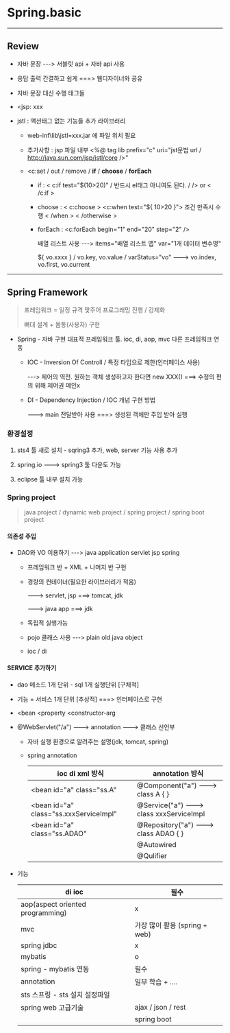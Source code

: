 # Spring.basic

---

## Review

- 자바 문장  ---> 서블릿 api + 자바 api 사용

- 응답 출력 간결하고 쉽게  ===> 웹디자이너와 공유

- 자바 문장 대신 수행 태그들

- <jsp: xxx

- jstl : 액션태그 없는 기능들 추가 라이브러리 

  - web-inf\lib\jstl=xxx.jar 에 파일 위치 필요
  - 추가사항 : jsp 파일 내부 <%@ tag lib prefix="c" uri="jst문법 url / http://java.sun.com/jsp/jstl/core />"

  - <c:set  /  out  /  remove  /  **if**  /  **choose**  /  **forEach**

    - if : < c:if test="$(10>20)"  /  반드시 el태그 아니여도 된다.  /  />  or < /c:if >

    - choose : < c:choose > <c:when test="${ 10>20 }"> 조건 만족시 수행 < /when > < /otherwise >

    - forEach : <c:forEach begin="1" end="20" step="2" />

      배열 리스트 사용 ---> items="배열 리스트 맵" var="1개 데이터 변수명"

      ${ vo.xxxx } /  vo.key, vo.value  /  varStatus="vo" ---> vo.index, vo.first, vo.current



---



## Spring Framework

> 프레임워크 = 일정 규격 맟주어 프로그래밍 진행 / 강제화
>
> 뼈대 설계 + 몸통(사용자) 구현

- Spring - 자바 구현 대표적 프레임워크 툴. ioc, di, aop, mvc 다른 프레임워크 연동

  - IOC - Inversion Of Controll  /  특정 타입으로 제한(인터페이스 사용)

    ---> 제어의 역전. 원하는 객체 생성하고자 한다면 new XXX()  ===> 수정의 편의 위해 제어권 메인x

  - DI - Dependency Injection  /  IOC 개념 구현 방법

    ---> main 전달받아 사용  ===> 생성된 객체만 주입 받아 실행



### 환경설정

1. sts4 툴 새로 설치 - sqring3 추가, web, server 기능 사용 추가

2. spring.io  ---> spring3 툴 다운도 가능

3. eclipse 툴 내부 설치 가능

   

### Spring project

> java project  /  dynamic web project  /  spring project  /  spring boot project



#### 의존성 주입

- DAO와 VO 이용하기  ---> java  application  servlet  jsp  spring

  - 프레임워크 반 + XML + 나머지 반 구현

  - 경량의 컨테이너(필요한 라이브러리가 적음)

    ---> servlet, jsp ===> tomcat, jdk

    ---> java app ===> jdk

  - 독립적 실행가능

  - pojo 클래스 사용  ---> plain old java object

  - ioc / di

#### SERVICE 추가하기

- dao 메소드 1개 단위 - sql 1개 실행단위  [구체적]
- 기능 = 서비스 1개 단위 [추상적]  ===> 인터페이스로 구현
- <bean <property <constructor-arg

- @WebServlet("/a")  ---> annotation  ---> 클래스 선언부

  - 자바 실행 환경으로 알려주는 설명(jdk, tomcat, spring)

  - spring annotation

    | ioc di xml 방식                        | annotation 방식                          |
    | -------------------------------------- | ---------------------------------------- |
    | <bean id="a" class="ss.A"              | @Component("a")  ---> class A { }        |
    | <bean id="a" class="ss.xxxServiceImpl" | @Service("a")  ---> class xxxServiceImpl |
    | <bean id="a" class="ss.ADAO"           | @Repository("a")  ---> class ADAO { }    |
    |                                        | @Autowired                               |
    |                                        | @Qulifier                                |

- 기능

  | di ioc                           | 필수                          |
  | -------------------------------- | ----------------------------- |
  | aop(aspect oriented programming) | x                             |
  | mvc                              | 가장 많이 활용 (spring + web) |
  | spring jdbc                      | x                             |
  | mybatis                          | o                             |
  | spring - mybatis 연동            | 필수                          |
  | annotation                       | 일부 학습 + ....              |
  | sts 스프링 - sts 설치 설정파일   |                               |
  | spring web 고급기술              | ajax  /  json  /  rest        |
  |                                  | spring boot                   |

  

